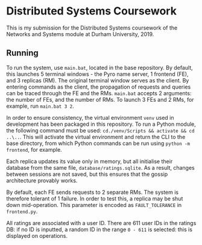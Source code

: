 # Distributed Systems Coursework

This is my submission for the Distributed Systems coursework of the Networks and Systems module at Durham University, 2019.

## Running

To run the system, use `main.bat`, located in the base repository. By default, this launches 5 terminal windows - the 
Pyro name server, 1 frontend (FE), and 3 replicas (RM). The original terminal window serves as the client. By entering
commands as the client, the propagation of requests and queries can be traced through the FE and the RMs. `main.bat`
accepts 2 arguments: the number of FEs, and the number of RMs. To launch 3 FEs and 2 RMs, for example, run `main.bat 3 2`.

In order to ensure consistency, the virtual environment `venv` used in development has been packaged in this repository. 
To run a Python module, the following command must be used: `cd./venv/Scripts && activate && cd ..\..`. This will
activate the virtual environment and return the CLI to the base directory, from which Python commands can be run using
`python -m frontend`, for example.

Each replica updates its value only in memory, but all initialise their database from the same file, 
`database/ratings.sqlite`. As a result, changes between sessions are not saved, but this ensures that the gossip
architecture provably works.

By default, each FE sends requests to 2 separate RMs. The system is therefore tolerant of 1 failure. In order to test
this, a replica may be shut down mid-operation. This parameter is encoded as `FAULT_TOLERANCE` in `frontend.py`.

All ratings are associated with a user ID. There are 611 user IDs in the ratings DB: if no ID is inputted, a random ID
in the range `0 - 611` is selected: this is displayed on operations.